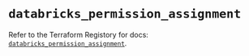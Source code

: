 # `databricks_permission_assignment`

Refer to the Terraform Registory for docs: [`databricks_permission_assignment`](https://registry.terraform.io/providers/databricks/databricks/1.15.0/docs/resources/permission_assignment).
